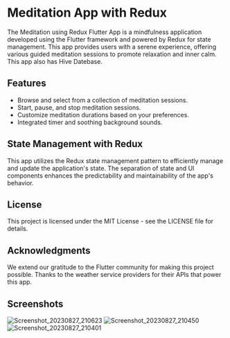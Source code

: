 # Meditation App with Redux
The Meditation using Redux Flutter App is a mindfulness application developed using the Flutter framework and powered by Redux for state management. This app provides users with a serene experience, offering various guided meditation sessions to promote relaxation and inner calm. This app also has Hive Datebase.

## Features
- Browse and select from a collection of meditation sessions.
- Start, pause, and stop meditation sessions.
- Customize meditation durations based on your preferences.
- Integrated timer and soothing background sounds.

## State Management with Redux
This app utilizes the Redux state management pattern to efficiently manage and update the application's state. The separation of state and UI components enhances the predictability and maintainability of the app's behavior.

## License
This project is licensed under the MIT License - see the LICENSE file for details.

## Acknowledgments
We extend our gratitude to the Flutter community for making this project possible.
Thanks to the weather service providers for their APIs that power this app.

## Screenshots
![Screenshot_20230827_210623](https://github.com/val3rkq/Meditation-Redux/assets/87361814/716e2fe2-8bf4-498d-bee7-676be7b537f0)
![Screenshot_20230827_210450](https://github.com/val3rkq/Meditation-Redux/assets/87361814/67252546-4f4d-402d-8701-2681ca72b1cd)
![Screenshot_20230827_210401](https://github.com/val3rkq/Meditation-Redux/assets/87361814/3b608e03-e0e1-4ff6-9363-65d188a7fa23)

